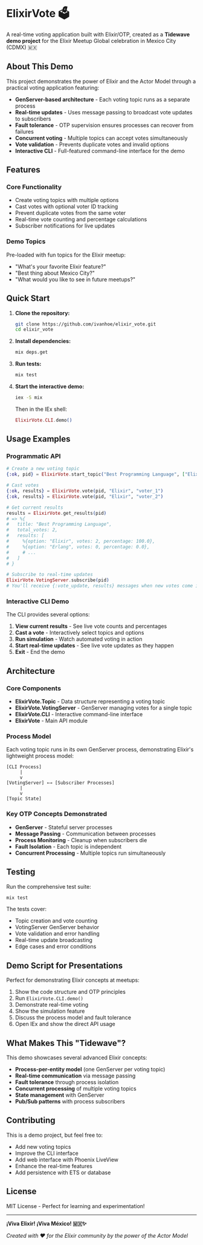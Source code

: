 # ElixirVote 🗳️

A real-time voting application built with Elixir/OTP, created as a **Tidewave demo project** for the Elixir Meetup Global celebration in Mexico City (CDMX) 🇲🇽

## About This Demo

This project demonstrates the power of Elixir and the Actor Model through a practical voting application featuring:

- **GenServer-based architecture** - Each voting topic runs as a separate process
- **Real-time updates** - Uses message passing to broadcast vote updates to subscribers
- **Fault tolerance** - OTP supervision ensures processes can recover from failures
- **Concurrent voting** - Multiple topics can accept votes simultaneously
- **Vote validation** - Prevents duplicate votes and invalid options
- **Interactive CLI** - Full-featured command-line interface for the demo

## Features

### Core Functionality
- Create voting topics with multiple options
- Cast votes with optional voter ID tracking
- Prevent duplicate votes from the same voter
- Real-time vote counting and percentage calculations
- Subscriber notifications for live updates

### Demo Topics
Pre-loaded with fun topics for the Elixir meetup:
- "What's your favorite Elixir feature?"
- "Best thing about Mexico City?"
- "What would you like to see in future meetups?"

## Quick Start

1. **Clone the repository:**
   ```bash
   git clone https://github.com/ivanhoe/elixir_vote.git
   cd elixir_vote
   ```

2. **Install dependencies:**
   ```bash
   mix deps.get
   ```

3. **Run tests:**
   ```bash
   mix test
   ```

4. **Start the interactive demo:**
   ```bash
   iex -S mix
   ```

   Then in the IEx shell:
   ```elixir
   ElixirVote.CLI.demo()
   ```

## Usage Examples

### Programmatic API

```elixir
# Create a new voting topic
{:ok, pid} = ElixirVote.start_topic("Best Programming Language", ["Elixir", "Erlang", "Go", "Rust"])

# Cast votes
{:ok, results} = ElixirVote.vote(pid, "Elixir", "voter_1")
{:ok, results} = ElixirVote.vote(pid, "Elixir", "voter_2")

# Get current results
results = ElixirVote.get_results(pid)
# => %{
#   title: "Best Programming Language",
#   total_votes: 2,
#   results: [
#     %{option: "Elixir", votes: 2, percentage: 100.0},
#     %{option: "Erlang", votes: 0, percentage: 0.0},
#     # ...
#   ]
# }

# Subscribe to real-time updates
ElixirVote.VotingServer.subscribe(pid)
# You'll receive {:vote_update, results} messages when new votes come in
```

### Interactive CLI Demo

The CLI provides several options:
1. **View current results** - See live vote counts and percentages
2. **Cast a vote** - Interactively select topics and options
3. **Run simulation** - Watch automated voting in action
4. **Start real-time updates** - See live vote updates as they happen
5. **Exit** - End the demo

## Architecture

### Core Components

- **ElixirVote.Topic** - Data structure representing a voting topic
- **ElixirVote.VotingServer** - GenServer managing votes for a single topic
- **ElixirVote.CLI** - Interactive command-line interface
- **ElixirVote** - Main API module

### Process Model

Each voting topic runs in its own GenServer process, demonstrating Elixir's lightweight process model:

```
[CLI Process]
     |
     v
[VotingServer] ←→ [Subscriber Processes]
     |
     v
[Topic State]
```

### Key OTP Concepts Demonstrated

- **GenServer** - Stateful server processes
- **Message Passing** - Communication between processes
- **Process Monitoring** - Cleanup when subscribers die
- **Fault Isolation** - Each topic is independent
- **Concurrent Processing** - Multiple topics run simultaneously

## Testing

Run the comprehensive test suite:

```bash
mix test
```

The tests cover:
- Topic creation and vote counting
- VotingServer GenServer behavior  
- Vote validation and error handling
- Real-time update broadcasting
- Edge cases and error conditions

## Demo Script for Presentations

Perfect for demonstrating Elixir concepts at meetups:

1. Show the code structure and OTP principles
2. Run `ElixirVote.CLI.demo()` 
3. Demonstrate real-time voting
4. Show the simulation feature
5. Discuss the process model and fault tolerance
6. Open IEx and show the direct API usage

## What Makes This "Tidewave"?

This demo showcases several advanced Elixir concepts:

- **Process-per-entity model** (one GenServer per voting topic)
- **Real-time communication** via message passing
- **Fault tolerance** through process isolation
- **Concurrent processing** of multiple voting topics
- **State management** with GenServer
- **Pub/Sub patterns** with process subscribers

## Contributing

This is a demo project, but feel free to:
- Add new voting topics
- Improve the CLI interface
- Add web interface with Phoenix LiveView
- Enhance the real-time features
- Add persistence with ETS or database

## License

MIT License - Perfect for learning and experimentation!

---

**¡Viva Elixir! ¡Viva México! 🇲🇽✨**

*Created with ❤️ for the Elixir community by the power of the Actor Model*


